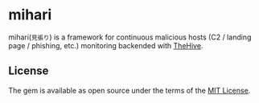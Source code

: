 # mihari

mihari(`見張り`) is a framework for continuous malicious hosts (C2 / landing page / phishing, etc.) monitoring backended with [TheHive](https://github.com/TheHive-Project/TheHive).

## License

The gem is available as open source under the terms of the [MIT License](https://opensource.org/licenses/MIT).
